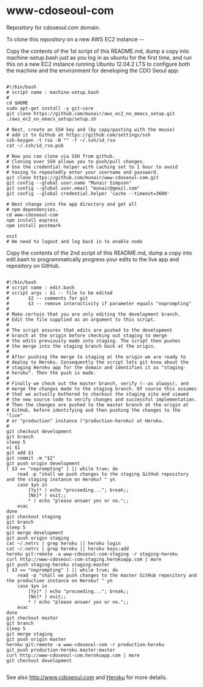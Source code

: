 www-cdoseoul-com
=====================

Repository for cdoseoul.com domain.

To clone this repository on a new AWS EC2 instance --

Copy the contents of the 1st script of this README.md, dump a copy into machine-setup.bash just as you log in as ubuntu for the first time,
and run this on a new EC2 instance running Ubuntu 12.04.2 LTS to configure both the machine and the environment for 
developing the CDO Seoul app:

```

#!/bin/bash 
# script name : machine-setup.bash
#
cd $HOME
sudo apt-get install -y git-core
git clone https://github.com/munair/aws_ec2_no_emacs_setup.git
./aws_ec2_no_emacs_setup/setup.sh   

# Next, create an SSH key and (by copy/pasting with the mouse)
# add it to Github at https://github.com/settings/ssh
ssh-keygen -t rsa -N "" -f ~/.ssh/id_rsa
cat ~/.ssh/id_rsa.pub

# Now you can clone via SSH from github.
# Cloning over SSH allows you to push/pull changes.
# Use the credential helper with caching set to 1 hour to avoid
# having to repeatedly enter your username and password.
git clone https://github.com/munair/www-cdoseoul-com.git
git config --global user.name "Munair Simpson"
git config --global user.email "munair@gmail.com"
git config --global credential.helper 'cache --timeout=3600'

# Next change into the app directory and get all
# npm dependencies.
cd www-cdoseoul-com
npm install express
npm install postmark

exit
# We need to logout and log back in to enable node

```

Copy the contents of the 2nd script of this README.md, dump a copy into edit.bash to programmatically progress your edits to the live app
and repository on GitHub.

```

#!/bin/bash
# script name : edit.bash
# script args : $1 -- file to be edited
#		$2 -- comments for git
#		$3 -- remove interactivity if parameter equals "noprompting"
#
# Make certain that you are only editing the development branch.
# Edit the file supplied as an argument to this script.
#
# The script ensures that edits are pushed to the development 
# branch at the origin before checking out staging to merge
# the edits previously made into staging. The script then pushes
# the merge into the staging branch back at the origin.
#
# After pushing the merge to staging at the origin we are ready to
# deploy to Heroku. Consequently the script lets git know about the
# staging Heroku app for the domain and identifies it as "staging-
# heroku". Then the push is made.
#
# Finally we check out the master branch, verify (--as always), and 
# merge the changes made to the staging branch. Of course this assumes
# that we actually bothered to checkout the staging site and viewed
# the new source code to verify changes and successful implementation.
# Then the changes are pushed to the master branch at the origin at
# GitHub, before identifying and then pushing the changes to the "live"
# or "production" instance ("production-heroku) at Heroku.
# 
git checkout development
git branch
sleep 5
vi $1
git add $1
git commit -m "$2"
git push origin development
[ $3 == "noprompting" ] || while true; do
    read -p "shall we push changes to the staging GitHub repository and the staging instance on Heroku? " yn
    case $yn in
        [Yy]* ) echo "proceeding..."; break;;
        [Nn]* ) exit;;
        * ) echo "please answer yes or no.";;
    esac
done
git checkout staging
git branch
sleep 5
git merge development
git push origin staging
cat ~/.netrc | grep heroku || heroku login
cat ~/.netrc | grep heroku || heroku keys:add
heroku git:remote -a www-cdoseoul-com-staging -r staging-heroku
curl http://www-cdoseoul-com-staging.herokuapp.com | more
git push staging-heroku staging:master
[ $3 == "noprompting" ] || while true; do
    read -p "shall we push changes to the master GitHub repository and the production instance on Heroku? " yn
    case $yn in
        [Yy]* ) echo "proceeding..."; break;;
        [Nn]* ) exit;;
        * ) echo "please answer yes or no.";;
    esac
done
git checkout master
git branch
sleep 5
git merge staging
git push origin master
heroku git:remote -a www-cdoseoul-com -r production-heroku
git push production-heroku master:master
curl http://www-cdoseoul-com.herokuapp.com | more
git checkout development


```

See also http://www.cdoseoul.com and [Heroku](https://www.heroku.com) for more details.

